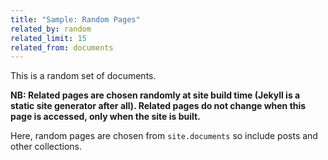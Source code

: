 ```yaml
---
title: "Sample: Random Pages"
related_by: random
related_limit: 15
related_from: documents
---
```

This is a random set of documents.

**NB: Related pages are chosen randomly at site build time (Jekyll is a static site generator after all). Related pages do not change when this page is accessed, only when the site is built.**

Here, random pages are chosen from `site.documents` so include posts and other collections.
